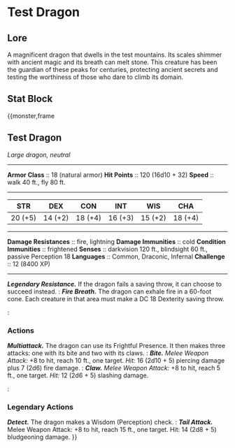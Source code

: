 # Test Dragon

## Lore

A magnificent dragon that dwells in the test mountains. Its scales shimmer with ancient magic and its breath can melt stone. This creature has been the guardian of these peaks for centuries, protecting ancient secrets and testing the worthiness of those who dare to climb its domain.

## Stat Block

{{monster,frame
## Test Dragon
*Large dragon, neutral*
___
**Armor Class** :: 18 (natural armor)
**Hit Points**  :: 120 (16d10 + 32)
**Speed**       :: walk 40 ft., fly 80 ft.
___
|  STR  |  DEX  |  CON  |  INT  |  WIS  |  CHA  |
|:-----:|:-----:|:-----:|:-----:|:-----:|:-----:|
|20 (+5)|14 (+2)|18 (+4)|16 (+3)|15 (+2)|18 (+4)|
___
**Damage Resistances** :: fire, lightning
**Damage Immunities** :: cold
**Condition Immunities** :: frightened
**Senses**               :: darkvision 120 ft., blindsight 60 ft., passive Perception 18
**Languages**            :: Common, Draconic, Infernal
**Challenge**            :: 12 (8400 XP)
___
***Legendary Resistance.*** If the dragon fails a saving throw, it can choose to succeed instead.
:
***Fire Breath.*** The dragon can exhale fire in a 60-foot cone. Each creature in that area must make a DC 18 Dexterity saving throw.

:
### Actions
***Multiattack.*** The dragon can use its Frightful Presence. It then makes three attacks: one with its bite and two with its claws.
:
***Bite.*** *Melee Weapon Attack:* +8 to hit, reach 10 ft., one target. *Hit:* 16 (2d10 + 5) piercing damage plus 7 (2d6) fire damage.
:
***Claw.*** *Melee Weapon Attack:* +8 to hit, reach 5 ft., one target. *Hit:* 12 (2d6 + 5) slashing damage.

:
### Legendary Actions
***Detect.*** The dragon makes a Wisdom (Perception) check.
:
***Tail Attack.*** Melee Weapon Attack: +8 to hit, reach 15 ft., one target. Hit: 14 (2d8 + 5) bludgeoning damage.
}}